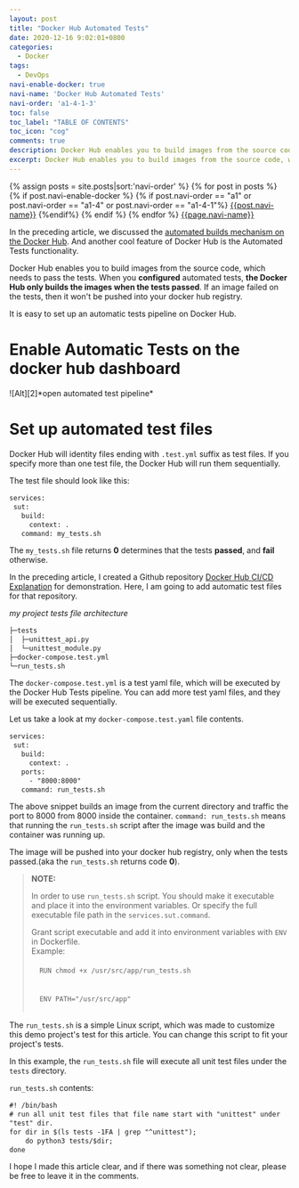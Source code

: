 ```yaml
---
layout: post
title: "Docker Hub Automated Tests"
date: 2020-12-16 9:02:01+0800
categories:
  - Docker
tags:
  - DevOps
navi-enable-docker: true
navi-name: 'Docker Hub Automated Tests'
navi-order: 'a1-4-1-3'
toc: false
toc_label: "TABLE OF CONTENTS"
toc_icon: "cog"
comments: true
description: Docker Hub enables you to build images from the source code, which needs to pass the tests. When you **configured** automated tests, **the Docker Hub only builds the images when the tests passed**. If an image failed on the tests, then it won't be pushed into your docker hub registry.
excerpt: Docker Hub enables you to build images from the source code, which needs to pass the tests. When you **configured** automated tests, **the Docker Hub only builds the images when the tests passed**. If an image failed on the tests, then it won't be pushed into your docker hub registry.
---
```

<!--navigation bar-->
<div class='navi-link-container'>
  {% assign posts = site.posts|sort:'navi-order' %}
  {% for post in posts %}
    {% if post.navi-enable-docker %}
        {% if post.navi-order == "a1" 
        or post.navi-order == "a1-4"
        or post.navi-order == "a1-4-1"%}
            <a href="{{ site.baseurl }}{{ post.url }}" class='navi-link'>{{post.navi-name}}</a>
        {%endif%}
    {% endif %}
  {% endfor %}
<a class='navi-link' href="">{{page.navi-name}}</a>
</div>
<!--navigation bar-->

In the preceding article, we discussed the [automated builds mechanism on the Docker Hub][1]. And another cool feature of Docker Hub is the Automated Tests functionality. 

Docker Hub enables you to build images from the source code, which needs to pass the tests. When you **configured** automated tests, **the Docker Hub only builds the images when the tests passed**. If an image failed on the tests, then it won't be pushed into your docker hub registry.

It is easy to set up an automatic tests pipeline on Docker Hub. 

# Enable Automatic Tests on the docker hub dashboard
<div class="imgcenter" markdown="1">
![Alt][2]*open automated test pipeline*
</div>

# Set up automated test files
Docker Hub will identity files ending with `.test.yml` suffix as test files. If you specify more than one test file, the Docker Hub will run them sequentially.

The test file should look like this:
```
services:
 sut:
   build:
     context: .
   command: my_tests.sh
```
The `my_tests.sh` file returns **0** determines that the tests **passed**, and **fail** otherwise. 

In the preceding article, I created a Github repository [Docker Hub CI/CD Explanation][3] for demonstration. Here, I am going to add automatic test files for that repository.

*my project tests file architecture*
```
├─tests
│  ├─unittest_api.py
│  └─unittest_module.py
├─docker-compose.test.yml
└─run_tests.sh
```
The `docker-compose.test.yml` is a test yaml file, which will be executed by the Docker Hub Tests pipeline. You can add more test yaml files, and they will be executed sequentially.  

Let us take a look at my `docker-compose.test.yaml` file contents.
```
services:
 sut:
   build:
     context: .
   ports:
     - "8000:8000"
   command: run_tests.sh
```
The above snippet builds an image from the current directory and traffic the port to 8000 from 8000 inside the container. `command: run_tests.sh` means that running the `run_tests.sh` script after the image was build and the container was running up. 

The image will be pushed into your docker hub registry, only when the tests passed.(aka the `run_tests.sh` returns code **0**).

<blockquote class="quote">
<b>NOTE:</b>
<p>In order to use <code>run_tests.sh</code> script. You should make it executable and place it into the environment variables. Or specify the full executable file path in the <code>services.sut.command</code>.</p>

<p>Grant script executable and add it into environment variables with <code>ENV</code> in Dockerfile. <br/>Example:
<br/>
  <code>
  RUN chmod +x /usr/src/app/run_tests.sh
  </code>
<br/>
  <code>
  ENV PATH="/usr/src/app"
  </code>
<br/>
</p>
</blockquote>

The `run_tests.sh` is a simple Linux script, which was made to customize this demo project's test for this article. You can change this script to fit your project's tests. 

In this example, the `run_tests.sh` file will execute all unit test files under the `tests` directory. 

`run_tests.sh` contents:
```CMD
#! /bin/bash
# run all unit test files that file name start with "unittest" under "test" dir.
for dir in $(ls tests -1FA | grep "^unittest"); 
    do python3 tests/$dir; 
done
```
I hope I made this article clear, and if there was something not clear, please be free to leave it in the comments.

[1]: https://voltwu.github.io/blog/docker/2020/12/15/docker-hub-automated-build
[2]: /public/img/2020-12-16-docker-hub-automated-test-a.png
[3]: https://github.com/voltwu/docker-hub-CI-CD-explanation/
